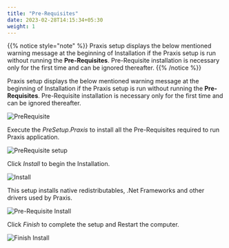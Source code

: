 ```yaml
---
title: "Pre-Requisites"
date: 2023-02-28T14:15:34+05:30
weight: 1
---
```


{{% notice style="note" %}}
Praxis setup displays the below mentioned warning message at the beginning of Installation if the Praxis setup is run without running the **Pre-Requisites**. Pre-Requisite installation is necessary only for the first time and can be ignored thereafter.
{{% /notice %}}

Praxis setup displays the below mentioned warning message at the beginning of Installation if the Praxis setup is run without running the **Pre-Requisites**. Pre-Requisite installation is necessary only for the first time and can be ignored thereafter.

![PreRequisite](/images/PreRequisiteUnavailable.png)

Execute the *PreSetup.Praxis* to install all the Pre-Requisites required to run Praxis application.

![PreRequisite setup](/images/PreRequisiteSetup.png)

Click *Install* to begin the Installation. 

![Install](/images/Install.png)

This setup installs native redistributables, .Net Frameworks and other drivers used by Praxis.

![Pre-Requisite Install](/images/PreRequisiteInstall.png)

Click *Finish* to complete the setup and Restart the computer.

![Finish Install](/images/FinishInstall.png)
